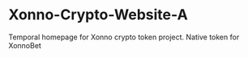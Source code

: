 # Xonno-Crypto-Website-A
Temporal homepage for Xonno crypto token project. Native token for XonnoBet
